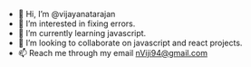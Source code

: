- 👋 Hi, I’m @vijayanatarajan
- 👀 I’m interested in fixing errors.
- 🌱 I’m currently learning javascript.
- 💞️ I’m looking to collaborate on javascript and react projects.
- 📫 Reach me through my email nViji94@gmail.com 


